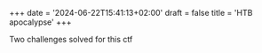+++
date = '2024-06-22T15:41:13+02:00'
draft = false 
title = 'HTB apocalypse'
+++

Two challenges solved for this ctf
